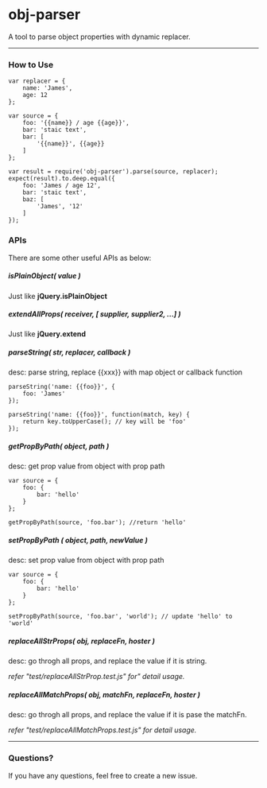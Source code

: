 obj-parser
==========
A tool to parse object properties with dynamic replacer.

---
### How to Use

    var replacer = {
        name: 'James',
        age: 12
    };

    var source = {
        foo: '{{name}} / age {{age}}',
        bar: 'staic text',
        bar: [
            '{{name}}', {{age}}
        ]
    };

    var result = require('obj-parser').parse(source, replacer);
    expect(result).to.deep.equal({
        foo: 'James / age 12',
        bar: 'staic text',
        baz: [
            'James', '12'
        ]
    });


### APIs

There are some other useful APIs as below:

##### isPlainObject( value )
Just like **jQuery.isPlainObject**

##### extendAllProps( receiver, [ supplier, supplier2, ...] )
Just like **jQuery.extend**

##### parseString( str, replacer, callback )
desc: parse string, replace {{xxx}} with map object or callback function

    parseString('name: {{foo}}', {
        foo: 'James'
    });

    parseString('name: {{foo}}', function(match, key) {
        return key.toUpperCase(); // key will be 'foo'
    });    
    
##### getPropByPath( object, path )
desc: get prop value from object with prop path

    var source = {
        foo: {
            bar: 'hello'
        }
    };
    
    getPropByPath(source, 'foo.bar'); //return 'hello'
    
##### setPropByPath ( object, path, newValue )
desc: set prop value from object with prop path

    var source = {
        foo: {
            bar: 'hello'
        }
    };
    
    setPropByPath(source, 'foo.bar', 'world'); // update 'hello' to 'world'
    
##### replaceAllStrProps( obj, replaceFn, hoster )
desc: go throgh all props, and replace the value if it is string.

*refer "test/replaceAllStrProp.test.js" for" detail usage.*

##### replaceAllMatchProps( obj, matchFn, replaceFn, hoster )
desc: go throgh all props, and replace the value if it is pase the matchFn.

*refer "test/replaceAllMatchProps.test.js" for detail usage.*

---
### Questions?

If you have any questions, feel free to create a new issue.
